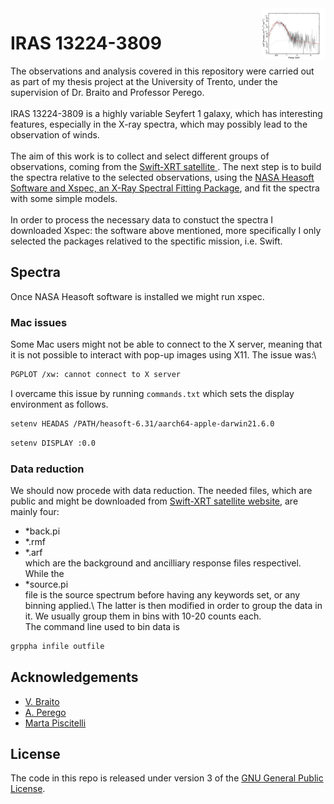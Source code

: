 <img align="right" width=20% src="logo.gif" />


# IRAS 13224-3809
The observations and analysis covered in this repository were carried out as part of my thesis project at the University of Trento, under the supervision of Dr. Braito and Professor Perego.\
\
IRAS 13224-3809 is a highly variable Seyfert 1 galaxy, which has interesting features, especially in the X-ray spectra, which may possibly lead to the observation of winds.\
\
The aim of this work is to collect and select different groups of observations, coming from the [Swift-XRT satellite ](https://www.swift.ac.uk/user_objects/). The next step is to build the spectra relative to the selected observations, using the [NASA Heasoft Software and Xspec, an X-Ray Spectral Fitting Package](https://heasarc.gsfc.nasa.gov/docs/software/lheasoft/download.html),  and fit the spectra with some simple models.
\
\
In order to process the necessary data to constuct the spectra I downloaded Xspec: the software above mentioned, more specifically I only selected the packages relatived to the spectific mission, i.e. Swift.





## Spectra
Once NASA Heasoft software is installed we might run xspec. 
### Mac issues
Some Mac users might not be able to connect to the X server, meaning that it is not possible to interact with pop-up images using X11.
The issue was:\
```bash
PGPLOT /xw: cannot connect to X server
```
I overcame this issue by running `commands.txt` which sets the display environment as follows.
```bash
setenv HEADAS /PATH/heasoft-6.31/aarch64-apple-darwin21.6.0
```
```bash
setenv DISPLAY :0.0
```

### Data reduction

We should now procede with data reduction. The needed files, which are public and might be downloaded from [Swift-XRT satellite website](https://www.swift.ac.uk/user_objects/), are mainly four:
- *back.pi
- *.rmf 
- *.arf\
which are the background and ancilliary response files respectivel.\
While the
- *source.pi\
file is the source spectrum before having any keywords set, or any binning applied.\\
The latter is then modified in order to group the data in it. We usually group them in bins with 10-20 counts each.\
The command line used to bin data is 
```bash
grppha infile outfile
```


## Acknowledgements
- [V. Braito](https://www.researchgate.net/scientific-contributions/Valentina-Braito-2006816678) 
- [A. Perego](http://www.albinoperego.eu)
- [Marta Piscitelli](https://github.com/martapisci/martapisci)

## License
The code in this repo is released under version 3 of the [GNU General Public License](https://www.gnu.org/licenses/gpl-3.0.html).



